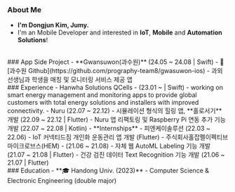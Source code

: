 ### About Me
- **I'm Dongjun Kim, Jumy.**
- I'm an Mobile Developer and interested in **IoT**, **Mobile** and **Automation Solutions**!
<br>
### App Side Project
- **Gwansuwon(과수원)** (24.05 ~ 24.08 | Swift)
  - 📱 [과수원 Github](https://github.com/prography-team8/gwasuwon-ios) - 과외 선생님과 학생을 매칭 및 모니터링 서비스 제공 앱
<br>
### Experience
- Hanwha Solutions QCells - (23.01 ~  | Swift)
  - working on smart energy management and monitoring apps to provide global customers with total energy solutions and installers with improved connectivity.
- Nuru (22.07 ~ 22.12)
  - 시뮬레이션 형식의 힐링 앱, **홀로서기** 개발 (22.09 ~ 22.12 | Flutter)
  - Nuru 앱 리팩토링 및 Raspberry Pi 연동 추가 기능 개발 (22.07 ~ 22.08 | Kotlin)
- **Internships**
  - 피엔케이솔루션 (22.03 ~ 22.06)
    - IoT 커넥티드짐 개인화 운동관리 앱 개발 (Flutter)
  - 주식회사홀잡펠이펙티브마이크로브스(HEM) - (21.06 ~ 21.08)
    - 자체 웹 AutoML Labeling 기능 개발 (21.07 ~ 21.08 | Flutter)
    - 건강 검진 데이터 Text Recognition 기능 개발 (21.06 ~ 21.07 | Flutter)
<br>
### Education
- **🎓 Handong Univ. (2023)**
  - Computer Science & Electronic Engineering (double major)
<br>
